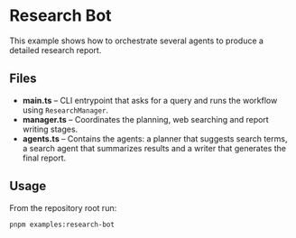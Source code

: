 # Research Bot

This example shows how to orchestrate several agents to produce a detailed research report.

## Files

- **main.ts** – CLI entrypoint that asks for a query and runs the workflow using `ResearchManager`.
- **manager.ts** – Coordinates the planning, web searching and report writing stages.
- **agents.ts** – Contains the agents: a planner that suggests search terms, a search agent that summarizes results and a writer that generates the final report.

## Usage

From the repository root run:

```bash
pnpm examples:research-bot
```
